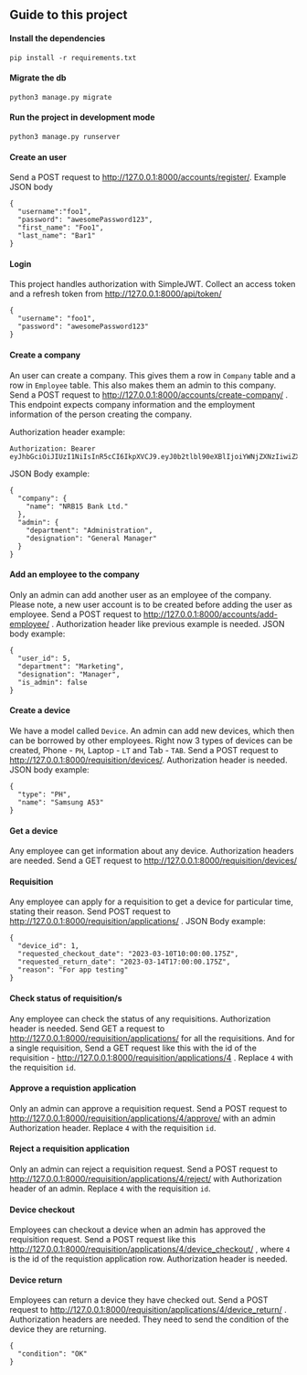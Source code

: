 ## Guide to this project

#### Install the dependencies

```
pip install -r requirements.txt
```

#### Migrate the db

```
python3 manage.py migrate
```

#### Run the project in development mode

```
python3 manage.py runserver
```

#### Create an user

Send a POST request to http://127.0.0.1:8000/accounts/register/. Example JSON body

```
{
  "username":"foo1",
  "password": "awesomePassword123",
  "first_name": "Foo1",
  "last_name": "Bar1"
}
```

#### Login

This project handles authorization with SimpleJWT. Collect an access token and a refresh token from http://127.0.0.1:8000/api/token/

```
{
  "username": "foo1",
  "password": "awesomePassword123"
}
```

#### Create a company

An user can create a company. This gives them a row in `Company` table and a row in `Employee` table. This also makes them an admin to this company. Send a POST request to http://127.0.0.1:8000/accounts/create-company/ . This endpoint expects company information and the employment information of the person creating the company.

Authorization header example:

```
Authorization: Bearer eyJhbGciOiJIUzI1NiIsInR5cCI6IkpXVCJ9.eyJ0b2tlbl90eXBlIjoiYWNjZXNzIiwiZXhwIjoxNjc4NTA1NzI4LCJpYXQiOjE2Nzg0MTkzMjgsImp0aSI6IjE1MDkzNzcwMWViODQ1MTRiYzZlNWU1MTQ5NTY1ZWE5IiwidXNlcl9pZCI6NX0.ZwnEEwmMROSaCvFUgC7fsnkAyLU7i2wQ0tx0b3rJtEA
```

JSON Body example:

```
{
  "company": {
    "name": "NRB15 Bank Ltd."
  },
  "admin": {
    "department": "Administration",
    "designation": "General Manager"
  }
}
```

#### Add an employee to the company

Only an admin can add another user as an employee of the company. Please note, a new user account is to be created before adding the user as employee. Send a POST request to http://127.0.0.1:8000/accounts/add-employee/ . Authorization header like previous example is needed.
JSON body example:

```
{
  "user_id": 5,
  "department": "Marketing",
  "designation": "Manager",
  "is_admin": false
}
```

#### Create a device

We have a model called `Device`. An admin can add new devices, which then can be borrowed by other employees. Right now 3 types of devices can be created, Phone - `PH`, Laptop - `LT` and Tab - `TAB`. Send a POST request to http://127.0.0.1:8000/requisition/devices/. Authorization header is needed.
JSON body example:

```
{
  "type": "PH",
  "name": "Samsung A53"
}
```

#### Get a device

Any employee can get information about any device. Authorization headers are needed. Send a GET request to http://127.0.0.1:8000/requisition/devices/

#### Requisition

Any employee can apply for a requisition to get a device for particular time, stating their reason. Send POST request to http://127.0.0.1:8000/requisition/applications/ . JSON Body example:

```
{
  "device_id": 1,
  "requested_checkout_date": "2023-03-10T10:00:00.175Z",
  "requested_return_date": "2023-03-14T17:00:00.175Z",
  "reason": "For app testing"
}
```

#### Check status of requisition/s

Any employee can check the status of any requisitions. Authorization header is needed. Send GET a request to http://127.0.0.1:8000/requisition/applications/ for all the requisitions. And for a single requisition, Send a GET request like this with the id of the requisition - http://127.0.0.1:8000/requisition/applications/4 . Replace `4` with the requisition `id`.

#### Approve a requistion application

Only an admin can approve a requisition request. Send a POST request to http://127.0.0.1:8000/requisition/applications/4/approve/ with an admin Authorization header. Replace `4` with the requisition `id`.

#### Reject a requisition application

Only an admin can reject a requisition request. Send a POST request to http://127.0.0.1:8000/requisition/applications/4/reject/ with Authorization header of an admin. Replace `4` with the requisition `id`.

#### Device checkout

Employees can checkout a device when an admin has approved the requisition request. Send a POST request like this http://127.0.0.1:8000/requisition/applications/4/device_checkout/ , where `4` is the id of the requistion application row. Authorization header is needed.

#### Device return

Employees can return a device they have checked out. Send a POST request to http://127.0.0.1:8000/requisition/applications/4/device_return/ . Authorization headers are needed. They need to send the condition of the device they are returning.

```
{
  "condition": "OK"
}
```
